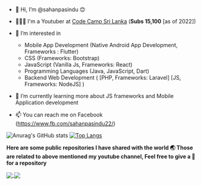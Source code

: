 - 👋 Hi, I’m @sahanpasindu 😊

- 🧑🏻‍💻 I'm a Youtuber at [Code Camp Sri Lanka](https://www.youtube.com/c/CodeCampSriLanka) (**Subs 15,100** [as of 2022])

- 👀 I’m interested in
    - Mobile App Development (Native Android App Development, Frameworks : Flutter) 
    - CSS (Frameworks: Bootstrap) 
    - JavaScript (Vanilla Js, Frameworks: React)
    - Programming Languages (Java, JavaScript, Dart)
    - Backend Web Development ( [PHP, Frameworks: Laravel] [JS, Frameworks: NodeJS] )
    
- 🌱 I’m currently learning more about JS frameworks and Mobile Application development 

- 📫 You can reach me on Facebook (https://www.fb.com/sahanpasindu22/) 


![Anurag's GitHub stats](https://github-readme-stats.vercel.app/api?username=sahanpasindu&show_icons=true&theme=gruvbox&bg_color=30,e96443,904e95&title_color=fff&text_color=fff&count_private=true&line_height=20&include_all_commits=true&card_width=300) [![Top Langs](https://github-readme-stats.vercel.app/api/top-langs/?username=sahanpasindu&theme=dracula&layout=compact&bg_color=30,e96443,904e95&title_color=fff&text_color=fff&count_private=true&line_height=30)](https://github.com/anuraghazra/github-readme-stats) 

**Here are some public repositories I have shared with the world 🌏 
  Those are related to above mentioned my youtube channel, Feel free to give a 🌟 for a repository**

<a href="https://github.com/sahanpasindu/Flutter-Sinhalen-Video-Series">
  <img align="center" src="https://github-readme-stats.vercel.app/api/pin/?username=sahanpasindu&repo=Flutter-Sinhalen-Video-Series&title_color=fff&icon_color=f9f9f9&text_color=9f9f9f&bg_color=151515" />
</a>
<a href="https://github.com/sahanpasindu/Bootstrap-04-Sinhalen-Series">
  <img align="center" src="https://github-readme-stats.vercel.app/api/pin/?username=sahanpasindu&repo=Bootstrap-04-Sinhalen-Series&title_color=fff&icon_color=f9f9f9&text_color=9f9f9f&bg_color=151515" />
</a>
